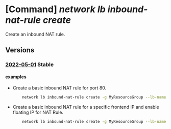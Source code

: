 # [Command] _network lb inbound-nat-rule create_

Create an inbound NAT rule.

## Versions

### [2022-05-01](/Resources/mgmt-plane/L3N1YnNjcmlwdGlvbnMve30vcmVzb3VyY2Vncm91cHMve30vcHJvdmlkZXJzL21pY3Jvc29mdC5uZXR3b3JrL2xvYWRiYWxhbmNlcnMve30=/2022-05-01.xml) **Stable**

<!-- mgmt-plane /subscriptions/{}/resourcegroups/{}/providers/microsoft.network/loadbalancers/{} 2022-05-01 properties.inboundNatRules[] -->

#### examples

- Create a basic inbound NAT rule for port 80.
    ```bash
        network lb inbound-nat-rule create -g MyResourceGroup --lb-name MyLb -n MyNatRule --protocol Tcp --frontend-port 80 --backend-port 80
    ```

- Create a basic inbound NAT rule for a specific frontend IP and enable floating IP for NAT Rule.
    ```bash
        network lb inbound-nat-rule create -g MyResourceGroup --lb-name MyLb -n MyNatRule --protocol Tcp --frontend-port 5432 --backend-port 3389 --frontend-ip MyFrontendIp --floating-ip true
    ```
